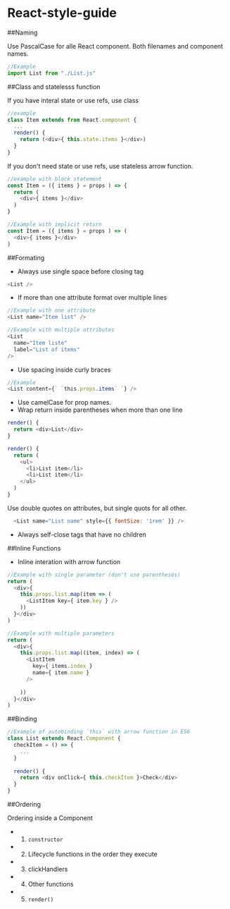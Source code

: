 # React-style-guide

##Naming

Use PascalCase for alle React component. Both filenames and component names.
```javascript
//Example
import List from "./List.js"
```
##Class and statelesss function

If you have interal state or use refs, use class

```javascript
//example
class Item extends from React.component {
  ...
  render() {
    return (<div>{ this.state.items }</div>)
  }
}
```

If you don't need state or use refs, use stateless arrow function.

```javascript
//example with block statement
const Item = ({ items } = props ) => {
  return (
    <div>{ items }</div>
  )
}

//Example with implicit return
const Item = ({ items } = props ) => (
  <div>{ items }</div>
)
```

##Formating

- Always use single space before closing tag
```javascript
<List />
```

- If more than one attribute format over multiple lines
```javascript
//Example with one attribute
<List name="Item list" />

//Example with multiple attributes
<List 
  name="Item liste"
  label="List of items"
/>
```

- Use spacing inside curly braces
```javascript
//Example
<List content={` `this.props.items` `} />
```
- Use camelCase for prop names.
- Wrap return inside parentheses when more than one line
```javascript
render() {
  return <div>List</div>
}

render() {
  return (
    <ul>
      <li>List item</li>
      <li>List item</li>
    </ul>
  )
}
```

Use double quotes on attributes, but single quots for all other.
```javascript
  <List name="List name" style={{ fontSize: '1rem' }} />
```

- Always self-close tags that have no children

##Inline Functions
- Inline interation with arrow function

```javascript
//Example with single parameter (don't use parentheses)
return (
  <div>{ 
    this.props.list.map(item => (
      <ListItem key={ item.key } />
    ))
  }</div>
)

//Example with multiple parameters
return (
  <div>{ 
    this.props.list.map((item, index) => (
      <ListItem 
        key={ items.index }
        name={ item.name }
      />
        
    ))
  }</div>
)
```
##Binding

```javascript
//Example of autobinding `this` with arrow function in ES6
class List extends React.Component {
  checkItem = () => {
    ...
  }
  
  render() {
    return <div onClick={ this.checkItem }>Check</div>
  }
}
````
##Ordering

Ordering inside a Component
- 1. `constructor`
- 2. Lifecycle functions in the order they execute
- 3. clickHandlers
- 4. Other functions
- 5. `render()`
